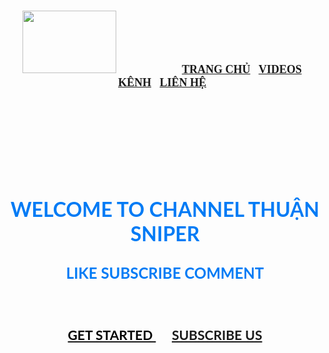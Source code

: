 <html lang ="en">
<head>
    <meta charset="utf-8">
</head>
<body backround="https://sa.tinhte.vn/2018/01/4212138_dot-kich-vtc-game_1.jpg"
<br />
<h3 align="center">
    <img src="https://tse4.mm.bing.net/th?id=OIP.uO4J0bYpJEpw5esd2h4V5AHaFL&pid=Api&P=0&w=255&h=178" width="150" height="100"/>
&nbsp;&nbsp;&nbsp;&nbsp;&nbsp;&nbsp;&nbsp;&nbsp;&nbsp;&nbsp;&nbsp;&nbsp;&nbsp;&nbsp;&nbsp;&nbsp;&nbsp;&nbsp;&nbsp;&nbsp;&nbsp;&nbsp;&nbsp;&nbsp;&nbsp;
<font face="cinzel" size="4">
<a href="https://github.com/LyQuangThuan">TRANG CHỦ</a>&nbsp;&nbsp;
<a href="#">VIDEOS</a>&nbsp;&nbsp;
<a href="https://www.youtube.com/channel/UCMj8MtWmXLbuDCak9oqB-iQ">KÊNH</a>&nbsp;&nbsp;
<a href="https://www.facebook.com/BestEkkoLQT/">LIÊN HỆ</a>&nbsp;&nbsp;

</h3>
<br /><br /><br /><br /><br />
<h1 align="center">
    <font face="Lato" color="#017bf5" size="6">
    WELCOME TO CHANNEL THUẬN SNIPER
    </font>
</h1>
<h3 align="center">
<font face="Lato" color="#017bf5" size="5">
    LIKE SUBSCRIBE COMMENT
    </font>
    </h3>
    <br />
    <h3 align="center">
    <a href="#">
    <font face="Lato" color="#000">GET STARTED
    </a>&nbsp;&nbsp;&nbsp;&nbsp;
    <a href="#"
    <font face="Lato" color="#fff">SUBSCRIBE US </font>
    </a>
    </h3>
</body>
</html>
